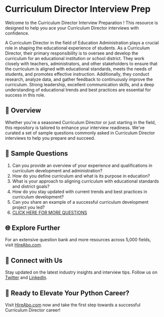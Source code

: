 # Curriculum Director Interview Prep

Welcome to the Curriculum Director Interview Preparation ! This resource is designed to help you ace your Curriculum Director interviews with confidence.

A Curriculum Director in the field of Education Administration plays a crucial role in shaping the educational experience of students. As a Curriculum Director, their primary responsibility is to oversee and develop the curriculum for an educational institution or school district. They work closely with teachers, administrators, and other stakeholders to ensure that the curriculum is aligned with educational standards, meets the needs of students, and promotes effective instruction. Additionally, they conduct research, analyze data, and gather feedback to continuously improve the curriculum. Strong leadership, excellent communication skills, and a deep understanding of educational trends and best practices are essential for success in this role.

## 🚀 Overview

Whether you're a seasoned Curriculum Director or just starting in the field, this repository is tailored to enhance your interview readiness. We've curated a set of sample questions commonly asked in Curriculum Director interviews to help you prepare and succeed.

## 📝 Sample Questions

1. Can you provide an overview of your experience and qualifications in curriculum development and administration?
2. How do you define curriculum and what is its purpose in education?
3. What is your approach to aligning curriculum with educational standards and district goals?
4. How do you stay updated with current trends and best practices in curriculum development?
5. Can you share an example of a successful curriculum development project you led?
6. [CLICK HERE FOR MORE QUESTIONS](https://hireabo.com/job/4_1_11/Curriculum%20Director)

## 🌐 Explore Further

For an extensive question bank and more resources across 5,000 fields, visit [HireAbo.com](https://www.hireabo.com).

## 📱 Connect with Us

Stay updated on the latest industry insights and interview tips. Follow us on [Twitter](https://twitter.com/hireabo) and [LinkedIn](https://www.linkedin.com/in/hire-abo-3609972a8/).

## 🚀 Ready to Elevate Your Python Career?

Visit [HireAbo.com](https://www.hireabo.com) now and take the first step towards a successful Curriculum Director career!
